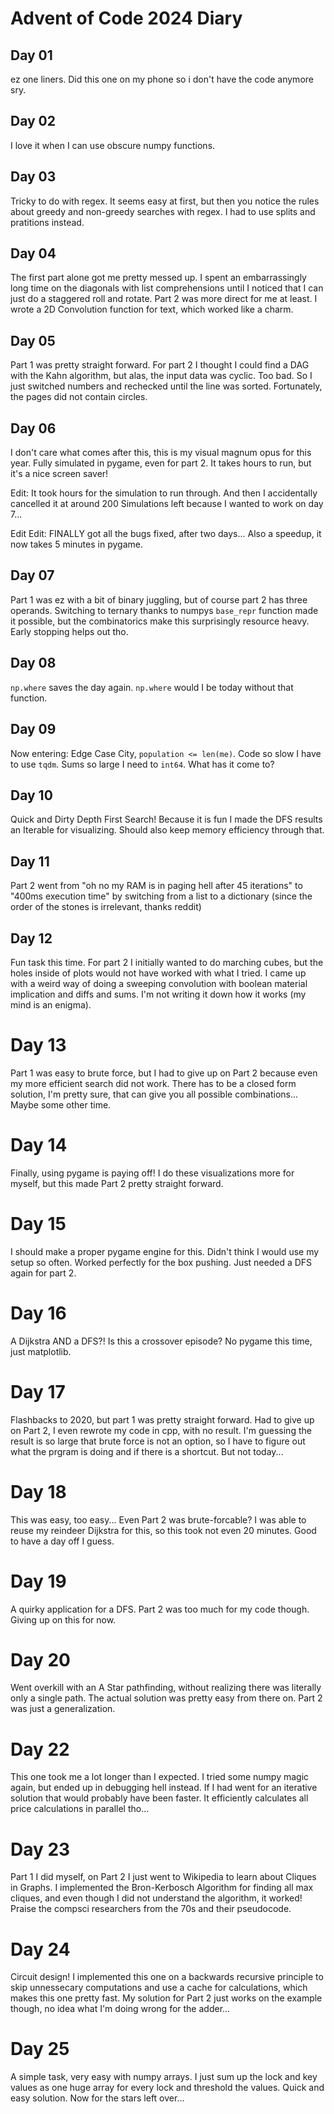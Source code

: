 # Advent of Code 2024 Diary
## Day 01
ez one liners. Did this one on my phone so i don't have the code anymore sry.

## Day 02
I love it when I can use obscure numpy functions.

## Day 03
Tricky to do with regex. It seems easy at first, but then you notice the rules about greedy and non-greedy searches with regex. I had to use splits and pratitions instead.

## Day 04
The first part alone got me pretty messed up. I spent an embarrassingly long time on the diagonals with list comprehensions until I noticed that I can just do a staggered roll and rotate. Part 2 was more direct for me at least. I wrote a 2D Convolution function for text, which worked like a charm.

## Day 05
Part 1 was pretty straight forward. For part 2 I thought I could find a DAG with the Kahn algorithm, but alas, the input data was cyclic. Too bad. So I just switched numbers and rechecked until the line was sorted. Fortunately, the pages did not contain circles.

## Day 06
I don't care what comes after this, this is my visual magnum opus for this year. Fully simulated in pygame, even for part 2. It takes hours to run, but it's a nice screen saver!

Edit: It took hours for the simulation to run through. And then I accidentally cancelled it at around 200 Simulations left because I wanted to work on day 7... 

Edit Edit: FINALLY got all the bugs fixed, after two days... Also a speedup, it now takes 5 minutes in pygame.

## Day 07
Part 1 was ez with a bit of binary juggling, but of course part 2 has three operands.
Switching to ternary thanks to numpys `base_repr` function made it possible, but the combinatorics make this surprisingly resource heavy. Early stopping helps out tho.

## Day 08
`np.where` saves the day again. `np.where` would I be today without that function.

## Day 09
Now entering: Edge Case City, `population <= len(me)`. Code so slow I have to use `tqdm`. Sums so large I need to `int64`. What has it come to?

## Day 10
Quick and Dirty Depth First Search! Because it is fun I made the DFS results an Iterable for visualizing. Should also keep memory efficiency through that.

## Day 11
Part 2 went from "oh no my RAM is in paging hell after 45 iterations" to "400ms execution time" by switching from a list to a dictionary (since the order of the stones is irrelevant, thanks reddit)

## Day 12
Fun task this time. For part 2 I initially wanted to do marching cubes, but the holes inside of plots would not have worked with what I tried. I came up with a weird way of doing a sweeping convolution with boolean material implication and diffs and sums. I'm not writing it down how it works (my mind is an enigma).

# Day 13
Part 1 was easy to brute force, but I had to give up on Part 2 because even my more efficient search did not work. There has to be a closed form solution, I'm pretty sure, that can give you all possible combinations... Maybe some other time.

# Day 14
Finally, using pygame is paying off! I do these visualizations more for myself, but this made Part 2 pretty straight forward.

# Day 15
I should make a proper pygame engine for this. Didn't think I would use my setup so often. Worked perfectly for the box pushing. Just needed a DFS again for part 2.

# Day 16
A Dijkstra AND a DFS?! Is this a crossover episode? No pygame this time, just matplotlib.

# Day 17
Flashbacks to 2020, but part 1 was pretty straight forward. Had to give up on Part 2, I even rewrote my code in cpp, with no result. I'm guessing the result is so large that brute force is not an option, so I have to figure out what the prgram is doing and if there is a shortcut. But not today...

# Day 18
This was easy, too easy... Even Part 2 was brute-forcable? I was able to reuse my reindeer Dijkstra for this, so this took not even 20 minutes. Good to have a day off I guess.

# Day 19
A quirky application for a DFS. Part 2 was too much for my code though. Giving up on this for now.

# Day 20
Went overkill with an A Star pathfinding, without realizing there was literally only a single path. The actual solution was pretty easy from there on. Part 2 was just a generalization.

# Day 22
This one took me a lot longer than I expected. I tried some numpy magic again, but ended up in debugging hell instead. If I had went for an iterative solution that would probably have been faster. It efficiently calculates all price calculations in parallel tho...

# Day 23
Part 1 I did myself, on Part 2 I just went to Wikipedia to learn about Cliques in Graphs. I implemented the Bron-Kerbosch Algorithm for finding all max cliques, and even though I did not understand the algorithm, it worked! Praise the compsci researchers from the 70s and their pseudocode.

# Day 24
Circuit design! I implemented this one on a backwards recursive principle to skip unnessecary computations and use a cache for calculations, which makes this one pretty fast. My solution for Part 2 just works on the example though, no idea what I'm doing wrong for the adder...

# Day 25
A simple task, very easy with numpy arrays. I just sum up the lock and key values as one huge array for every lock and threshold the values. Quick and easy solution.
Now for the stars left over...
